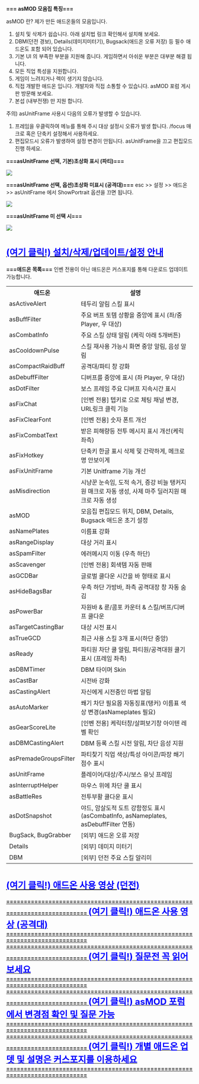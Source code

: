 <b>=== asMOD 모음집 특징=== </b>

asMOD 란? 제가 만든 애드온들의 모음입니다. 

1. 설치 및 삭제가 쉽습니다. 아래 설치법 링크 확인해서 설치해 보세요. 
2. DBM(던전 경보), Details(데미지미터기), Bugsack(애드온 오류 저장) 등 필수 애드온도 포함 되어 있습니다.
3. 기본 UI 의 부족한 부분을 지원해 줍니다. 게임하면서 아쉬운 부분은 대부분 해결 됩니다.
4. 모든 직업 특성을 지원합니다. 
5. 게임이 느려지거나 렉이 생기지 않습니다.
6. 직접 개발한 애드온 입니다. 개발자와 직접 소통할 수 있습니다. asMOD 포럼 게시판 방문해 보세요.
7. 본섭 (내부전쟁) 만 지원 합니다.

주의) asUnitFrame 사용시 다음의 오류가 발생할 수 있습니다.

1) 프레임을 우클릭하여 메뉴를 통해 주시 대상 설정시 오류가 발생 합니다. /focus 매크로 혹은 단축키 설정해서 사용하세요.
2) 편집모드시 오류가 발생하여 설정 변경이 안됩니다. asUnitFrame을 끄고 편집모드 진행 하세요.

<b>===asUnitFrame 선택, 기본)초상화 표시 (파티)===</b>

<img src="https://upload3.inven.co.kr/upload/2025/01/11/bbs/i1308720183.jpg">

<b>===asUnitFrame 선택, 옵션)초상화 미표시 (공격대)===</b>
esc &gt;&gt; 설정 &gt;&gt; 애드온 &gt;&gt; asUnitFrame 에서 ShowPortrait 옵션을 끄면 됩니다.

<img src="https://upload3.inven.co.kr/upload/2024/11/17/bbs/i1537992849.jpg">


<b>===asUnitFrame 미 선택 시===</b>

<img src="https://upload3.inven.co.kr/upload/2024/11/17/bbs/i1592006461.jpg">

<a href="https://www.inven.co.kr/board/wow/5288/1078" target="_BLANK"><b> 
============================================================================
<font color="#0000ff" size="5">(여기 클릭!) 설치/삭제/업데이트/설정 안내</font>
============================================================================
</b>
</a>

<b>===애드온 목록===</b>
인벤 전용이 아닌 애드온은 커스포지를 통해 다운로드 업데이트 가능합니다.

<table><tbody><tr><th>애드온</th><th>설명</th></tr><tr><td>asActiveAlert</td><td>테두리 알림 스킬 표시</td></tr><tr><td>asBuffFilter</td><td>주요 버프 토템 상황을 중앙에 표시 (좌/중 Player, 우 대상)</td></tr><tr><td>asCombatInfo</td><td>주요 스킬 상태 알림 (케릭 아래 5개버튼)</td></tr><tr><td>asCooldownPulse</td><td>스킬 재사용 가능시 화면 중앙 알림, 음성 알림</td></tr><tr><td>asCompactRaidBuff</td><td>공격대/파티 창 강화</td></tr><tr><td>asDebuffFilter</td><td>디버프를 중앙에 표시 (좌 Player, 우 대상)</td></tr><tr><td>asDotFilter</td><td>보스 프레임 주요 디버프 지속시간 표시</td></tr><tr><td>asFixChat</td><td>[인벤 전용] 텝키로 으로 체팅 채널 변경, URL링크 클릭 기능</td></tr><tr><td>asFixClearFont</td><td>[인벤 전용] 숫자 폰트 개선</td></tr><tr><td>asFixCombatText</td><td>받은 피해량등 전투 메시지 표시 개선(케릭 좌측)</td></tr><tr><td>asFixHotkey</td><td>단축키 한글 표시 삭제 및 간략하게, 메크로명 안보이게</td></tr><tr><td>asFixUnitFrame</td><td>기본 Unitframe 기능 개선</td></tr><tr><td>asMisdirection</td><td>시냥꾼 눈속임, 도적 속거, 증강 비늘 탱커지원 매크로 자동 생성, 사제 마주 딜러지원 매크로 자동 생성</td></tr><tr><td>asMOD</td><td>모음집 편집모드 위치, DBM, Details, Bugsack 애드온 초기 설정</td></tr><tr><td>asNamePlates</td><td>이름표 강화</td></tr><tr><td>asRangeDisplay</td><td>대상 거리 표시</td></tr><tr><td>asSpamFilter</td><td>에러메시지 이동 (우측 하단)</td></tr><tr><td>asScavenger</td><td>[인벤 전용] 회색템 자동 판매</td></tr><tr><td>asGCDBar</td><td>글로벌 쿨다운 시간을 바 형태로 표시</td></tr><tr><td>asHideBagsBar</td><td>우측 하단 가방바, 좌측 공격대장 창 자동 숨김</td></tr><tr><td>asPowerBar</td><td>자원바 &amp; 룬/콤포 카운터 &amp; 스킬/버프/디버프 쿨다운</td></tr><tr><td>asTargetCastingBar</td><td>대상 시전 표시</td></tr><tr><td>asTrueGCD</td><td>최근 사용 스킬 3개 표시(하단 중앙)</td></tr><tr><td>asReady</td><td>파티원 차단 쿨 알림, 파티원/공격대원 쿨기 표시 (프레임 좌측)</td></tr><tr><td>asDBMTimer</td><td>DBM 타이머 Skin</td></tr><tr><td>asCastBar</td><td>시전바 강화</td></tr><tr><td>asCastingAlert</td><td>자신에게 시전중인 마법 알림</td></tr><tr><td>asAutoMarker</td><td>쐐기 차단 필요몹 자동징표(탱커) 이름표 색상 변경(asNameplates 필요)</td></tr><tr><td>asGearScoreLite</td><td>[인벤 전용] 케릭터창/살펴보기창 아이텐 레벨 확인</td></tr><tr><td>asDBMCastingAlert</td><td>DBM 등록 스킬 시전 알림, 차단 음성 지원</td></tr><tr><td>asPremadeGroupsFilter</td><td>파티찾기 직업 색상/특성 아이콘/파장 쐐기 점수 표시</td></tr><tr><td>asUnitFrame</td><td>플레이어/대상/주시/보스 유닛 프레임</td></tr><tr><td>asInterruptHelper</td><td>마우스 위에 차단 쿨 표시</td></tr><tr><td>asBattleRes</td><td>전투부활 쿨다운 표시</td></tr><tr><td>asDotSnapshot</td><td>야드, 암살도적 도트 강함정도 표시 (asCombatInfo, asNameplates, asDebuffFilter 연동)</td></tr><tr><td>BugSack, BugGrabber</td><td>[외부] 애드온 오류 저장</td></tr><tr><td>Details</td><td>[외부] 데미지 미터기</td></tr><tr><td>DBM</td><td>[외부] 던전 주요 스킬 알리미</td></tr></tbody></table>

<a href="https://youtu.be/0jAxmp-mTZY?si=jLZptNcWFPc9amB9" target="_BLANK"><b> 
============================================================================
<font color="#0000ff" size="5">(여기 클릭!) 애드온 사용 영상 (던전)</font>
============================================================================
</b>
</a><a href="https://youtu.be/lll2kkC3BlA?si=TWIUz-rIgHe8K_pk" target="_BLANK"><b> 
============================================================================
<font color="#0000ff" size="5">(여기 클릭!) 애드온 사용 영상 (공격대)</font>
============================================================================
</b>
</a><a href="http://www.inven.co.kr/board/wow/5288/24" target="_BLANK"><b> 
============================================================================
<font color="#0000ff" size="5">(여기 클릭!) 질문전 꼭 읽어 보세요</font>
============================================================================
</b>
</a>
<a href="http://www.inven.co.kr/board/wow/5288" target="_BLANK">
<b>
============================================================================
<font color="#0000ff" size="5">(여기 클릭!) asMOD 포럼에서 변경점 확인 및 질문 가능 </font>
============================================================================
</b>
</a>

<a href="https://www.curseforge.com/members/asmod_kr/projects" target="_BLANK">
<b>
============================================================================
<font color="#0000ff" size="5">(여기 클릭!) 개별 애드온 업뎃 및 설명은 커스포지를 이용하세요 </font>
============================================================================
</b>
</a>
